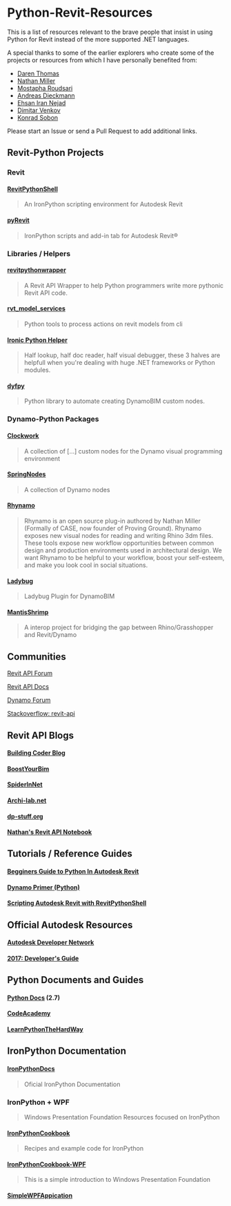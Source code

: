 # Python-Revit-Resources

This is a list of resources relevant to the brave people that insist in using
Python for Revit instead of the more supported .NET languages.

A special thanks to some of the earlier explorers who create some of
the projects or resources from which I have personally benefited from:

* [Daren Thomas](https://github.com/architecture-building-systems)
* [Nathan Miller](https://provingground.io/)
* [Mostapha Roudsari](https://github.com/mostaphaRoudsari)
* [Andreas Dieckmann](https://github.com/andydandy74/)
* [Ehsan Iran Nejad](https://github.com/eirannejad)
* [Dimitar Venkov](https://github.com/dimven/)
* [Konrad Sobon](https://github.com/ksobon/)


Please start an Issue or send a Pull Request to add additional links.

## Revit-Python Projects

### Revit

#### [RevitPythonShell](https://github.com/architecture-building-systems/revitpythonshell)
> An IronPython scripting environment for Autodesk Revit

#### [pyRevit](https://github.com/eirannejad/pyRevit)
> IronPython scripts and add-in tab for Autodesk Revit®

### Libraries / Helpers

#### [revitpythonwrapper](https://github.com/gtalarico/revitpythonwrapper)
> A Revit API Wrapper to help Python programmers write more pythonic Revit API code.

#### [rvt_model_services](https://github.com/hdm-dt-fb/rvt_model_services)
> Python tools to process actions on revit models from cli

#### [Ironic Python Helper](https://github.com/PMoureu/iph)
> Half lookup, half doc reader, half visual debugger, these 3 halves are helpfull when you're dealing with huge .NET frameworks or Python modules.

#### [dyfpy](https://github.com/mostaphaRoudsari/dyfpy)
> Python library to automate creating DynamoBIM custom nodes.

### Dynamo-Python Packages

#### [Clockwork](https://github.com/andydandy74/ClockworkForDynamo)
> A collection of [...] custom nodes for the Dynamo visual programming environment

#### [SpringNodes](https://github.com/dimven/SpringNodes)
> A collection of Dynamo nodes

#### [Rhynamo](https://bitbucket.org/archinate/rhynamo)
> Rhynamo is an open source plug-in authored by Nathan Miller (Formally of CASE, now founder of Proving Ground). Rhynamo exposes new visual nodes for reading and writing Rhino 3dm files. These tools expose new workflow opportunities between common design and production environments used in architectural design. We want Rhynamo to be helpful to your workflow, boost your self-esteem, and make you look cool in social situations.

#### [Ladybug](https://github.com/ladybug-tools/ladybug-dynamo)
> Ladybug Plugin for DynamoBIM

#### [MantisShrimp](https://github.com/ksobon/MantisShrimp)
> A interop project for bridging the gap between Rhino/Grasshopper and Revit/Dynamo

## Communities

[Revit API Forum](http://forums.autodesk.com/t5/revit-api/bd-p/160)

[Revit API Docs](http://www.revitapidocs.com)

[Dynamo Forum](https://forum.dynamobim.com/)  

[Stackoverflow: revit-api](http://stackoverflow.com/questions/tagged/revit-api/)  

## Revit API Blogs

#### [Building Coder Blog](http://thebuildingcoder.typepad.com/)

#### [BoostYourBim](https://boostyourbim.wordpress.com/)

#### [SpiderInNet](http://spiderinnet.typepad.com/)

#### [Archi-lab.net](http://archi-lab.net/)

#### [dp-stuff.org](http://dp-stuff.org/)

#### [Nathan's Revit API Notebook](http://wiki.theprovingground.org/revit-api)  

## Tutorials / Reference Guides

#### [Begginers Guide to Python In Autodesk Revit](https://www.gitbook.com/book/gtalarico/pythonforrevit/edit#)  

#### [Dynamo Primer \(Python\)](http://dynamoprimer.com/en/09_Custom-Nodes/9-4_Python.html)  

#### [Scripting Autodesk Revit with RevitPythonShell](https://daren-thomas.gitbooks.io/scripting-autodesk-revit-with-revitpythonshell/content/)  

## Official Autodesk Resources

#### [Autodesk Developer Network](http://usa.autodesk.com/adsk/servlet/index?siteID=123112&id=2484975)

#### [2017: Developer's Guide](http://help.autodesk.com/view/RVT/2017/ENU/?guid=GUID-F0A122E0-E556-4D0D-9D0F-7E72A9315A42)  

## Python Documents and Guides

#### [Python Docs](https://docs.python.org/2/) \(2.7\)

#### [CodeAcademy](https://www.codecademy.com/learn/python)

#### [LearnPythonTheHardWay](https://learnpythonthehardway.org/book/)

## IronPython Documentation

#### [IronPythonDocs](http://ironpython.net/documentation/)
> Oficial IronPython Documentation

### IronPython + WPF
> Windows Presentation Foundation Resources focused on IronPython

#### [IronPythonCookbook](http://www.ironpython.info/index.php?title=Main_Page)
> Recipes and example code for IronPython

#### [IronPythonCookbook-WPF](http://www.ironpython.info/index.php?title=WPF_Example)
> This is a simple introduction to Windows Presentation Foundation


#### [SimpleWPFAppication](https://lifebeyondfife.com/79-ironpython-wpf-html/)
